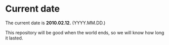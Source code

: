 # Current date

The current date is **2010.02.12.** (YYYY.MM.DD.)

This repository will be good when the world ends, so we will know how long it lasted.